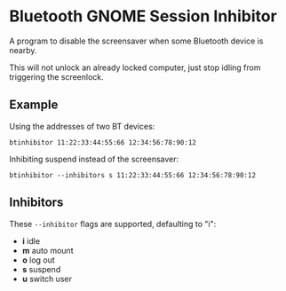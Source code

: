 # Bluetooth GNOME Session Inhibitor

A program to disable the screensaver when some Bluetooth device is nearby.

This will not unlock an already locked computer, just stop idling from
triggering the screenlock.

## Example

Using the addresses of two BT devices:

```shell
btinhibitor 11:22:33:44:55:66 12:34:56:78:90:12
```

Inhibiting suspend instead of the screensaver:

```shell
btinhibitor --inhibitors s 11:22:33:44:55:66 12:34:56:78:90:12
```

## Inhibitors

These `--inhibitor` flags are supported, defaulting to "i":

* **i** idle
* **m** auto mount
* **o** log out
* **s** suspend
* **u** switch user
